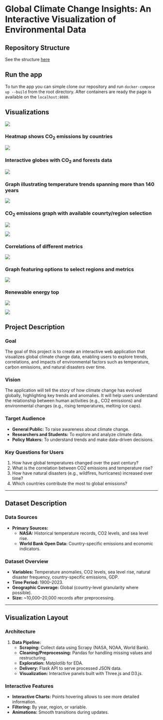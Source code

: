 # Global Climate Change Insights: An Interactive Visualization of Environmental Data

## Repository Structure
See the structure [here](./checkpoints/repository_structure.md)

## Run the app
To tun the app you can simple clone our repository and run ``docker-compose up --build`` from the root directory. After containers are ready the page is available on the ``localhost:8080``.

## Visualizations

![](./checkpoints/pictures/header.jpg)

### Heatmap shows CO<sub>2</sub> emissions by countries

![](./checkpoints/pictures/CO2_heatmap.jpeg)

### Interactive globes with CO<sub>2</sub> and forests data

![](./checkpoints/pictures/globes_visualization.jpeg)

### Graph illustrating temperature trends spanning more than 140 years

![](./checkpoints/pictures/temperature_trands.jpeg)

### CO<sub>2</sub> emissions graph with available counrty/region selection

![](./checkpoints/pictures/CO2_emissions.jpeg)

![](./checkpoints/pictures/CO2_interactive.jpeg)

### Correlations of different metrics

![](./checkpoints/pictures/correlations.jpeg)

### Graph featuring options to select regions and metrics

![](./checkpoints/pictures/country_chart_openes.jpg)

### Renewable energy top

![](./checkpoints/pictures/renewable_energy_top.jpeg)

![](./checkpoints/pictures/footer.jpeg)

## Project Description

### Goal  
The goal of this project is to create an interactive web application that visualizes global climate change data, enabling users to explore trends, correlations, and impacts of environmental factors such as temperature, carbon emissions, and natural disasters over time.

### Vision  
The application will tell the story of how climate change has evolved globally, highlighting key trends and anomalies. It will help users understand the relationship between human activities (e.g., CO2 emissions) and environmental changes (e.g., rising temperatures, melting ice caps).

### Target Audience  
- **General Public:** To raise awareness about climate change.  
- **Researchers and Students:** To explore and analyze climate data.  
- **Policy Makers:** To understand trends and make data-driven decisions.  

### Key Questions for Users  
1. How have global temperatures changed over the past century?  
2. What is the correlation between CO2 emissions and temperature rise?  
3. How have natural disasters (e.g., wildfires, hurricanes) increased over time?  
4. Which countries contribute the most to global emissions?  

---

## Dataset Description

### Data Sources  
- **Primary Sources:**  
  - **NASA:** Historical temperature records, CO2 levels, and sea level rise.  
  - **World Bank Open Data:** Country-specific emissions and economic indicators.  

### Dataset Overview  
- **Variables:** Temperature anomalies, CO2 levels, sea level rise, natural disaster frequency, country-specific emissions, GDP.  
- **Time Period:** 1900–2023.  
- **Geographic Coverage:** Global (country-level granularity where possible).  
- **Size:** ~10,000–20,000 records after preprocessing.  

---

## Visualization Layout

### Architecture  
1. **Data Pipeline:**  
   - **Scraping:** Collect data using Scrapy (NASA, NOAA, World Bank).  
   - **Cleaning/Preprocessing:** Pandas for handling missing values and restructuring.  
   - **Exploration:** Matplotlib for EDA.  
   - **Delivery:** Flask API to serve processed JSON data.  
   - **Visualization:** Interactive panels built with Three.js and D3.js.  

### Interactive Features  
- **Interactive Charts:** Points hovering allows to see more detailed information.
- **Filtering:** By year, region, or variable.  
- **Animations:** Smooth transitions during updates.  
